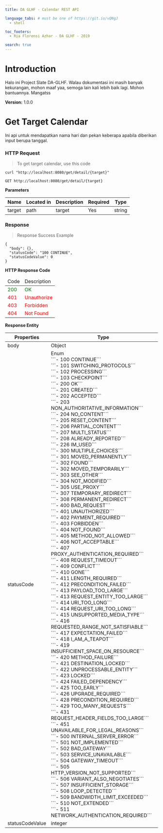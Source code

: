 ```yaml
---
title: DA GLHF - Calendar REST API 

language_tabs: # must be one of https://git.io/vQNgJ
  - shell

toc_footers:
  - Ria Florensi Azhar - DA GLHF - 2019

search: true
---
```


# Introduction
Halo ini Project Slate DA-GLHF. Walau dokumentasi ini masih banyak kekurangan, mohon maaf yaa, semoga lain kali lebih baik lagi. Mohon bantuannya. Mangatss

**Version:** 1.0.0 

# Get Target Calendar
Ini api untuk mendapatkan nama hari dan pekan keberapa apabila diberikan input berupa tanggal.

### HTTP Request

> To get target calendar, use this code

```shell
curl "http://localhost:8080/get/detail/{target}"
```

`GET http://localhost:8080/get/detail/{target}`

**Parameters**

| Name | Located in | Description | Required | Type |
| ---- | ---------- | ----------- | -------- | ---- |
| target | path | target | Yes | string |

### Response

> Response Success Example

```
{
  "body": {},
  "statusCode": "100 CONTINUE",
  "statusCodeValue": 0
}
```

**HTTP Response Code**

<table>
  <thead>
    <tr>
      <td>Code</td>
      <td>Description</td>
    </tr>
  </thead>
  <tbody>
    <tr style="color:green;">
      <td>200</td>
      <td>OK</td>
    </tr>
    <tr style="color:red;">
      <td>401</td>
      <td>Unauthorize</td>
    </tr>
    <tr style="color:red;">
      <td>403</td>
      <td>Forbidden</td>
    </tr>
    <tr style="color:red;">
      <td>404</td>
      <td>Not Found</td>
    </tr>
  </tbody>
</table>

**Response Entity**
<table>
  <thead>
    <tr>
      <th>Properties</th>
      <th>Type</th>
    </tr>
  </thead>
  <tbody>
    <tr>
      <td>body</td>
      <td>Object</td>
    </tr>
    <tr>
      <td>statusCode</td>
      <td>Enum <br/> 
      ```- 100 CONTINUE```<br/>
          ```- 101 SWITCHING_PROTOCOLS```<br/>
          ```- 102 PROCESSING```<br/>
          ```- 103 CHECKPOINT```<br/>
          ```- 200 OK```<br/>
          ```- 201 CREATED```<br/>
          ```- 202 ACCEPTED```<br/>
          ```- 203 NON_AUTHORITATIVE_INFORMATION```<br/>
          ```- 204 NO_CONTENT```<br/>
          ```- 205 RESET_CONTENT```<br/>
          ```- 206 PARTIAL_CONTENT```<br/>
          ```- 207 MULTI_STATUS```<br/>
          ```- 208 ALREADY_REPORTED```<br/>
          ```- 226 IM_USED```<br/>
          ```- 300 MULTIPLE_CHOICES```<br/>
          ```- 301 MOVED_PERMANENTLY```<br/>
          ```- 302 FOUND```<br/>
          ```- 302 MOVED_TEMPORARILY```<br/>
          ```- 303 SEE_OTHER```<br/>
          ```- 304 NOT_MODIFIED```<br/>
          ```- 305 USE_PROXY```<br/>
          ```- 307 TEMPORARY_REDIRECT```<br/>
          ```- 308 PERMANENT_REDIRECT```<br/>
          ```- 400 BAD_REQUEST```<br/>
          ```- 401 UNAUTHORIZED```<br/>
          ```- 402 PAYMENT_REQUIRED```<br/>
          ```- 403 FORBIDDEN```<br/>
          ```- 404 NOT_FOUND```<br/>
          ```- 405 METHOD_NOT_ALLOWED```<br/>
          ```- 406 NOT_ACCEPTABLE```<br/>
          ```- 407 PROXY_AUTHENTICATION_REQUIRED```<br/>
          ```- 408 REQUEST_TIMEOUT```<br/>
          ```- 409 CONFLICT```<br/>
          ```- 410 GONE```<br/>
          ```- 411 LENGTH_REQUIRED```<br/>
          ```- 412 PRECONDITION_FAILED```<br/>
          ```- 413 PAYLOAD_TOO_LARGE```<br/>
          ```- 413 REQUEST_ENTITY_TOO_LARGE```<br/>
          ```- 414 URI_TOO_LONG```<br/>
          ```- 414 REQUEST_URI_TOO_LONG```<br/>
          ```- 415 UNSUPPORTED_MEDIA_TYPE```<br/>
          ```- 416 REQUESTED_RANGE_NOT_SATISFIABLE```<br/>
          ```- 417 EXPECTATION_FAILED```<br/>
          ```- 418 I_AM_A_TEAPOT```<br/>
          ```- 419 INSUFFICIENT_SPACE_ON_RESOURCE```<br/>
          ```- 420 METHOD_FAILURE```<br/>
          ```- 421 DESTINATION_LOCKED```<br/>
          ```- 422 UNPROCESSABLE_ENTITY```<br/>
          ```- 423 LOCKED```<br/>
          ```- 424 FAILED_DEPENDENCY```<br/>
          ```- 425 TOO_EARLY```<br/>
          ```- 426 UPGRADE_REQUIRED```<br/>
          ```- 428 PRECONDITION_REQUIRED```<br/>
          ```- 429 TOO_MANY_REQUESTS```<br/>
          ```- 431 REQUEST_HEADER_FIELDS_TOO_LARGE```<br/>
          ```- 451 UNAVAILABLE_FOR_LEGAL_REASONS```<br/>
          ```- 500 INTERNAL_SERVER_ERROR```<br/>
          ```- 501 NOT_IMPLEMENTED```<br/>
          ```- 502 BAD_GATEWAY```<br/>
          ```- 503 SERVICE_UNAVAILABLE```<br/>
          ```- 504 GATEWAY_TIMEOUT```<br/>
          ```- 505 HTTP_VERSION_NOT_SUPPORTED```<br/>
          ```- 506 VARIANT_ALSO_NEGOTIATES```<br/>
          ```- 507 INSUFFICIENT_STORAGE```<br/>
          ```- 508 LOOP_DETECTED```<br/>
          ```- 509 BANDWIDTH_LIMIT_EXCEEDED```<br/>
          ```- 510 NOT_EXTENDED```<br/>
          ```- 511 NETWORK_AUTHENTICATION_REQUIRED```<br/>
    </td>
    </tr>
    <tr>
      <td>statusCodeValue</td>
      <td>integer</td>
    </tr>
  </tbody>
</table>

